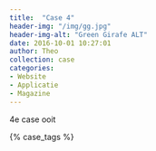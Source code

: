 ```yaml
---
title:  "Case 4"
header-img: "/img/gg.jpg"
header-img-alt: "Green Girafe ALT"
date: 2016-10-01 10:27:01
author: Theo
collection: case
categories: 
- Website
- Applicatie
- Magazine
---
```

4e case ooit

{% case_tags %}